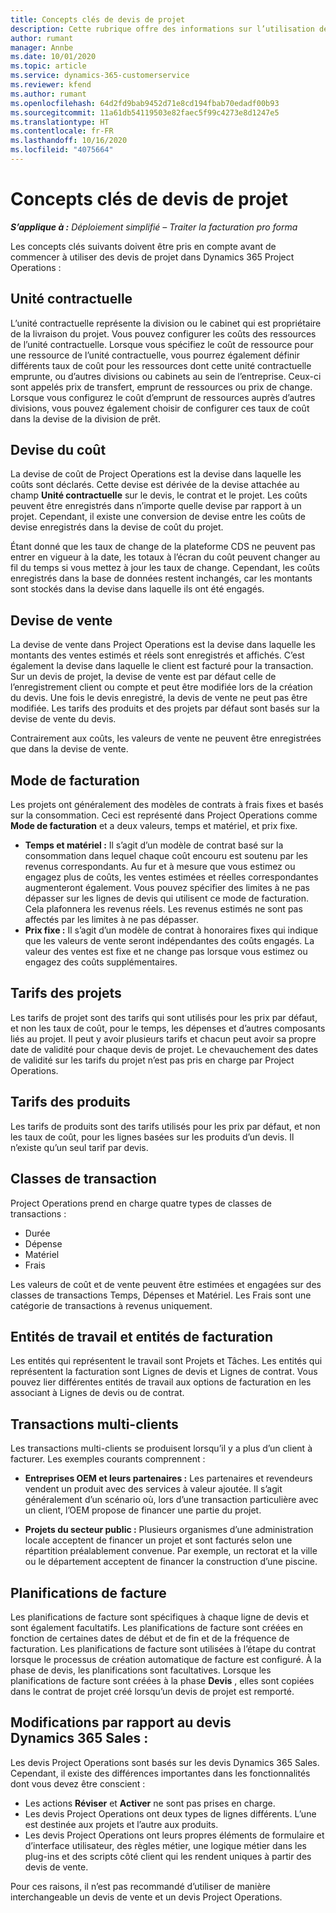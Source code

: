 ```yaml
---
title: Concepts clés de devis de projet
description: Cette rubrique offre des informations sur l’utilisation des devis de projet dans Project Operations.
author: rumant
manager: Annbe
ms.date: 10/01/2020
ms.topic: article
ms.service: dynamics-365-customerservice
ms.reviewer: kfend
ms.author: rumant
ms.openlocfilehash: 64d2fd9bab9452d71e8cd194fbab70edadf00b93
ms.sourcegitcommit: 11a61db54119503e82faec5f99c4273e8d1247e5
ms.translationtype: HT
ms.contentlocale: fr-FR
ms.lasthandoff: 10/16/2020
ms.locfileid: "4075664"
---
```

# <a name="project-quote-key-concepts"></a>Concepts clés de devis de projet

_**S’applique à :** Déploiement simplifié – Traiter la facturation pro forma_


Les concepts clés suivants doivent être pris en compte avant de commencer à utiliser des devis de projet dans Dynamics 365 Project Operations :

## <a name="contracting-unit"></a>Unité contractuelle

L’unité contractuelle représente la division ou le cabinet qui est propriétaire de la livraison du projet. Vous pouvez configurer les coûts des ressources de l’unité contractuelle. Lorsque vous spécifiez le coût de ressource pour une ressource de l’unité contractuelle, vous pourrez également définir différents taux de coût pour les ressources dont cette unité contractuelle emprunte, ou d’autres divisions ou cabinets au sein de l’entreprise. Ceux-ci sont appelés prix de transfert, emprunt de ressources ou prix de change. Lorsque vous configurez le coût d’emprunt de ressources auprès d’autres divisions, vous pouvez également choisir de configurer ces taux de coût dans la devise de la division de prêt.

## <a name="cost-currency"></a>Devise du coût

La devise de coût de Project Operations est la devise dans laquelle les coûts sont déclarés. Cette devise est dérivée de la devise attachée au champ **Unité contractuelle** sur le devis, le contrat et le projet. Les coûts peuvent être enregistrés dans n’importe quelle devise par rapport à un projet. Cependant, il existe une conversion de devise entre les coûts de devise enregistrés dans la devise de coût du projet.

Étant donné que les taux de change de la plateforme CDS ne peuvent pas entrer en vigueur à la date, les totaux à l’écran du coût peuvent changer au fil du temps si vous mettez à jour les taux de change. Cependant, les coûts enregistrés dans la base de données restent inchangés, car les montants sont stockés dans la devise dans laquelle ils ont été engagés.

## <a name="sales-currency"></a>Devise de vente

La devise de vente dans Project Operations est la devise dans laquelle les montants des ventes estimés et réels sont enregistrés et affichés. C’est également la devise dans laquelle le client est facturé pour la transaction. Sur un devis de projet, la devise de vente est par défaut celle de l’enregistrement client ou compte et peut être modifiée lors de la création du devis. Une fois le devis enregistré, la devis de vente ne peut pas être modifiée. Les tarifs des produits et des projets par défaut sont basés sur la devise de vente du devis.

Contrairement aux coûts, les valeurs de vente ne peuvent être enregistrées que dans la devise de vente.

## <a name="billing-method"></a>Mode de facturation

Les projets ont généralement des modèles de contrats à frais fixes et basés sur la consommation. Ceci est représenté dans Project Operations comme **Mode de facturation** et a deux valeurs, temps et matériel, et prix fixe.

- **Temps et matériel :** Il s’agit d’un modèle de contrat basé sur la consommation dans lequel chaque coût encouru est soutenu par les revenus correspondants. Au fur et à mesure que vous estimez ou engagez plus de coûts, les ventes estimées et réelles correspondantes augmenteront également. Vous pouvez spécifier des limites à ne pas dépasser sur les lignes de devis qui utilisent ce mode de facturation. Cela plafonnera les revenus réels. Les revenus estimés ne sont pas affectés par les limites à ne pas dépasser.
- **Prix fixe :** Il s’agit d’un modèle de contrat à honoraires fixes qui indique que les valeurs de vente seront indépendantes des coûts engagés. La valeur des ventes est fixe et ne change pas lorsque vous estimez ou engagez des coûts supplémentaires.

## <a name="project-price-lists"></a>Tarifs des projets

Les tarifs de projet sont des tarifs qui sont utilisés pour les prix par défaut, et non les taux de coût, pour le temps, les dépenses et d’autres composants liés au projet. Il peut y avoir plusieurs tarifs et chacun peut avoir sa propre date de validité pour chaque devis de projet. Le chevauchement des dates de validité sur les tarifs du projet n’est pas pris en charge par Project Operations.

## <a name="product-price-lists"></a>Tarifs des produits

Les tarifs de produits sont des tarifs utilisés pour les prix par défaut, et non les taux de coût, pour les lignes basées sur les produits d’un devis. Il n’existe qu’un seul tarif par devis.

## <a name="transaction-classes"></a>Classes de transaction

Project Operations prend en charge quatre types de classes de transactions :

- Durée
- Dépense
- Matériel
- Frais

Les valeurs de coût et de vente peuvent être estimées et engagées sur des classes de transactions Temps, Dépenses et Matériel. Les Frais sont une catégorie de transactions à revenus uniquement.

## <a name="work-entities-and-billing-entities"></a>Entités de travail et entités de facturation

Les entités qui représentent le travail sont Projets et Tâches. Les entités qui représentent la facturation sont Lignes de devis et Lignes de contrat. Vous pouvez lier différentes entités de travail aux options de facturation en les associant à Lignes de devis ou de contrat.

## <a name="multi-customer-deals"></a>Transactions multi-clients

Les transactions multi-clients se produisent lorsqu’il y a plus d’un client à facturer. Les exemples courants comprennent :

- **Entreprises OEM et leurs partenaires :** Les partenaires et revendeurs vendent un produit avec des services à valeur ajoutée. Il s’agit généralement d’un scénario où, lors d’une transaction particulière avec un client, l’OEM propose de financer une partie du projet. 

- **Projets du secteur public :** Plusieurs organismes d’une administration locale acceptent de financer un projet et sont facturés selon une répartition préalablement convenue. Par exemple, un rectorat et la ville ou le département acceptent de financer la construction d’une piscine.

## <a name="invoice-schedules"></a>Planifications de facture

Les planifications de facture sont spécifiques à chaque ligne de devis et sont également facultatifs. Les planifications de facture sont créées en fonction de certaines dates de début et de fin et de la fréquence de facturation. Les planifications de facture sont utilisées à l’étape du contrat lorsque le processus de création automatique de facture est configuré. À la phase de devis, les planifications sont facultatives. Lorsque les planifications de facture sont créées à la phase **Devis** , elles sont copiées dans le contrat de projet créé lorsqu’un devis de projet est remporté.

## <a name="changes-from-dynamics-365-sales-quote"></a>Modifications par rapport au devis Dynamics 365 Sales :

Les devis Project Operations sont basés sur les devis Dynamics 365 Sales. Cependant, il existe des différences importantes dans les fonctionnalités dont vous devez être conscient :

- Les actions **Réviser** et **Activer** ne sont pas prises en charge.
- Les devis Project Operations ont deux types de lignes différents. L’une est destinée aux projets et l’autre aux produits.
- Les devis Project Operations ont leurs propres éléments de formulaire et d’interface utilisateur, des règles métier, une logique métier dans les plug-ins et des scripts côté client qui les rendent uniques à partir des devis de vente.

Pour ces raisons, il n’est pas recommandé d’utiliser de manière interchangeable un devis de vente et un devis Project Operations.
